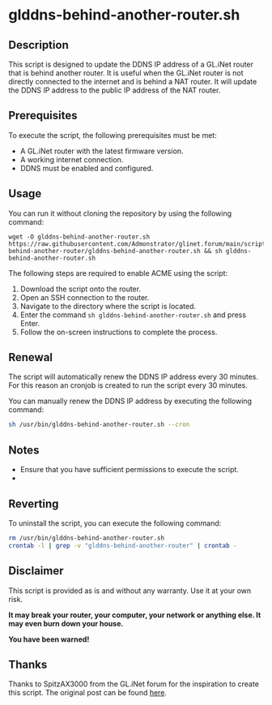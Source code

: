 # glddns-behind-another-router.sh

## Description

This script is designed to update the DDNS IP address of a GL.iNet router that is behind another router. It is useful when the GL.iNet router is not directly connected to the internet and is behind a NAT router. It will update the DDNS IP address to the public IP address of the NAT router.

## Prerequisites

To execute the script, the following prerequisites must be met:

- A GL.iNet router with the latest firmware version.
- A working internet connection.
- DDNS must be enabled and configured.

## Usage

You can run it without cloning the repository by using the following command:

```shell
wget -O glddns-behind-another-router.sh https://raw.githubusercontent.com/Admonstrator/glinet.forum/main/scripts/glddns-behind-another-router/glddns-behind-another-router.sh && sh glddns-behind-another-router.sh
```

The following steps are required to enable ACME using the script:

1. Download the script onto the router.
2. Open an SSH connection to the router.
3. Navigate to the directory where the script is located.
4. Enter the command `sh glddns-behind-another-router.sh` and press Enter.
5. Follow the on-screen instructions to complete the process.

## Renewal

The script will automatically renew the DDNS IP address every 30 minutes. For this reason an cronjob is created to run the script every 30 minutes.

You can manually renew the DDNS IP address by executing the following command:

```sh
sh /usr/bin/glddns-behind-another-router.sh --cron
```

## Notes

- Ensure that you have sufficient permissions to execute the script.
-

## Reverting

To uninstall the script, you can execute the following command:

```sh
rm /usr/bin/glddns-behind-another-router.sh
crontab -l | grep -v "glddns-behind-another-router" | crontab -
```

## Disclaimer

This script is provided as is and without any warranty. Use it at your own risk.

**It may break your router, your computer, your network or anything else. It may even burn down your house.**

**You have been warned!**

## Thanks

Thanks to SpitzAX3000 from the GL.iNet forum for the inspiration to create this script. The original post can be found [here](https://forum.gl-inet.com/t/ddns-not-working/38997/7).
